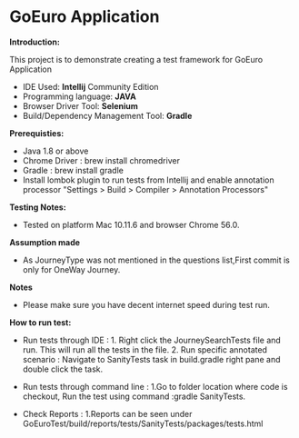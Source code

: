 GoEuro Application
====================================

**Introduction:**

This project is to demonstrate creating a test framework for GoEuro Application
  * IDE Used: **Intellij** Community Edition
  * Programming language: **JAVA**
  * Browser Driver Tool: **Selenium**
  * Build/Dependency Management Tool: **Gradle**

**Prerequisties:**

 * Java 1.8 or above
 * Chrome Driver : brew install chromedriver
 * Gradle : brew install gradle
 * Install lombok plugin to run tests from Intellij and enable annotation processor
 "Settings > Build > Compiler > Annotation Processors"


**Testing Notes:**

* Tested on platform Mac 10.11.6 and browser Chrome 56.0.

**Assumption made**

* As JourneyType was not mentioned in the questions list,First commit is only for OneWay Journey.

**Notes**

* Please make sure you have decent internet speed during test run.

**How to run test:**

* Run tests through IDE :
       1. Right click the JourneySearchTests file and run. This will run all the tests in the file.
       2. Run specific annotated scenario : Navigate to SanityTests task in build.gradle right pane and double click the task.

* Run tests through command line :
     1.Go to folder location where code is checkout, Run the test using command :gradle SanityTests.
* Check Reports :
     1.Reports can be seen under GoEuroTest/build/reports/tests/SanityTests/packages/tests.html